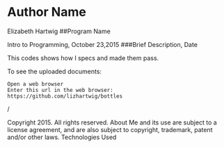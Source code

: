 # Author Name

Elizabeth Hartwig
##Program Name

Intro to Programming, October 23,2015
###Brief Description, Date

This codes shows how I specs and made them pass.

To see the uploaded documents:

    Open a web browser
    Enter this url in the web browser: https://github.com/lizhartwig/bottles
/

Copyright 2015. All rights reserved. About Me and its use are subject to a license agreement, and are also subject to copyright, trademark, patent and/or other laws.
Technologies Used
